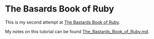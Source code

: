 # The Basards Book of Ruby
This is my second attempt at [The Bastards Book of Ruby](ruby.bastardsbook.com).

My notes on this tutorial can be found [The_Bastards_Book_of_Ruby.md](/).
